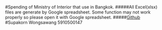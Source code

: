 #Spending of Ministry of Interior that use in Bangkok.
#####All Excel(xlsx) files are generate by Google spreadsheet. Some function may not work properly so please open it with Google spreadsheet. 
#####[Github](https://github.com/supakornbabe/government_spending)
#Supakorn Wongsawang 5910500147